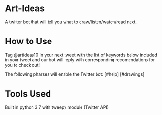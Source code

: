 # Art-Ideas
A twitter bot that will tell you what to draw/listen/watch/read next.

# How to Use
Tag @artideas10 in your next tweet with the list of keywords below included in your tweet and our bot will reply with corresponding recomendations for you to check out!

The following pharses will enable the Twitter bot:
  [#help]
  [#drawings]




# Tools Used
Built in python 3.7 with tweepy module (Twitter API) 

 
